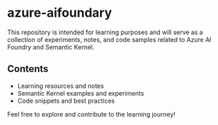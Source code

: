 # azure-aifoundary

This repository is intended for learning purposes and will serve as a collection of experiments, notes, and code samples related to Azure AI Foundry and Semantic Kernel.

## Contents
- Learning resources and notes
- Semantic Kernel examples and experiments
- Code snippets and best practices

Feel free to explore and contribute to the learning journey!